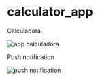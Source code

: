# calculator_app

Calculadora

![app calculadora](https://user-images.githubusercontent.com/108832512/200912659-6bb848c8-6e98-4e02-8ef2-8c6f7c8ef522.png)


Push notification

![push notification](https://user-images.githubusercontent.com/108832512/200912805-9d879607-7917-4c73-aac6-42fd5c59dda3.png)



